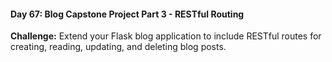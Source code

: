 #### Day 67: Blog Capstone Project Part 3 - RESTful Routing
**Challenge:** Extend your Flask blog application to include RESTful routes for creating, reading, updating, and deleting blog posts.



